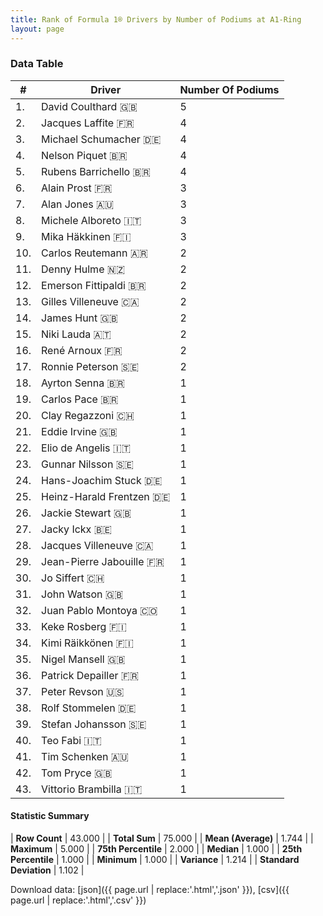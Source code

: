 ```yaml
---
title: Rank of Formula 1® Drivers by Number of Podiums at A1-Ring
layout: page
---
```


<canvas id="chart" width="400" height="180"></canvas>
<script>
var data = {
    "datasets": [
        {
            "backgroundColor": [
                "#f3a935",
                "#f3a935",
                "#f3a935",
                "#f3a935",
                "#f3a935",
                "#f3a935",
                "#f3a935",
                "#f3a935",
                "#f3a935",
                "#f3a935",
                "#f3a935",
                "#f3a935",
                "#f3a935",
                "#f3a935",
                "#f3a935",
                "#f3a935",
                "#f3a935",
                "#f3a935",
                "#f3a935",
                "#f3a935",
                "#f3a935",
                "#f3a935",
                "#f3a935",
                "#f3a935",
                "#f3a935",
                "#f3a935",
                "#f3a935",
                "#f3a935",
                "#f3a935",
                "#f3a935",
                "#f3a935",
                "#f3a935",
                "#f3a935",
                "#f3a935",
                "#f3a935",
                "#f3a935",
                "#f3a935",
                "#f3a935",
                "#f3a935",
                "#f3a935",
                "#f3a935",
                "#f3a935",
                "#f3a935"
            ],
            "borderColor": [
                "#f68639",
                "#f68639",
                "#f68639",
                "#f68639",
                "#f68639",
                "#f68639",
                "#f68639",
                "#f68639",
                "#f68639",
                "#f68639",
                "#f68639",
                "#f68639",
                "#f68639",
                "#f68639",
                "#f68639",
                "#f68639",
                "#f68639",
                "#f68639",
                "#f68639",
                "#f68639",
                "#f68639",
                "#f68639",
                "#f68639",
                "#f68639",
                "#f68639",
                "#f68639",
                "#f68639",
                "#f68639",
                "#f68639",
                "#f68639",
                "#f68639",
                "#f68639",
                "#f68639",
                "#f68639",
                "#f68639",
                "#f68639",
                "#f68639",
                "#f68639",
                "#f68639",
                "#f68639",
                "#f68639",
                "#f68639",
                "#f68639"
            ],
            "borderWidth": 1,
            "data": [
                5.0,
                4.0,
                4.0,
                4.0,
                4.0,
                3.0,
                3.0,
                3.0,
                3.0,
                2.0,
                2.0,
                2.0,
                2.0,
                2.0,
                2.0,
                2.0,
                2.0,
                1.0,
                1.0,
                1.0,
                1.0,
                1.0,
                1.0,
                1.0,
                1.0,
                1.0,
                1.0,
                1.0,
                1.0,
                1.0,
                1.0,
                1.0,
                1.0,
                1.0,
                1.0,
                1.0,
                1.0,
                1.0,
                1.0,
                1.0,
                1.0,
                1.0,
                1.0
            ],
            "label": "Number Of Podiums"
        }
    ],
    "labels": [
        "David Coulthard",
        "Jacques Laffite",
        "Michael Schumacher",
        "Nelson Piquet",
        "Rubens Barrichello",
        "Alain Prost",
        "Alan Jones",
        "Michele Alboreto",
        "Mika Häkkinen",
        "Carlos Reutemann",
        "Denny Hulme",
        "Emerson Fittipaldi",
        "Gilles Villeneuve",
        "James Hunt",
        "Niki Lauda",
        "René Arnoux",
        "Ronnie Peterson",
        "Ayrton Senna",
        "Carlos Pace",
        "Clay Regazzoni",
        "Eddie Irvine",
        "Elio de Angelis",
        "Gunnar Nilsson",
        "Hans-Joachim Stuck",
        "Heinz-Harald Frentzen",
        "Jackie Stewart",
        "Jacky Ickx",
        "Jacques Villeneuve",
        "Jean-Pierre Jabouille",
        "Jo Siffert",
        "John Watson",
        "Juan Pablo Montoya",
        "Keke Rosberg",
        "Kimi Räikkönen",
        "Nigel Mansell",
        "Patrick Depailler",
        "Peter Revson",
        "Rolf Stommelen",
        "Stefan Johansson",
        "Teo Fabi",
        "Tim Schenken",
        "Tom Pryce",
        "Vittorio Brambilla"
    ]
};
var options = {
  legend: {
    display: false
  },
  scales: {
    xAxes: [{
      ticks: {
        beginAtZero: true,
        maxRotation: 180,
        display: window.innerWidth > 800
      }
    }],
    yAxes: [{
      ticks: {
        beginAtZero: true
      }
    }]
  },
  onResize: function(chart, size) {
    chart.options.scales.xAxes[0].ticks.display = size.width > 800;
  }
};
var chart = new Chart("chart", {
    data: data,
    type: 'bar',
    options: options
});
</script>



### Data Table

| # | Driver | Number Of Podiums |
|--|--|--|
| 1. | David Coulthard 🇬🇧 | 5 |
| 2. | Jacques Laffite 🇫🇷 | 4 |
| 3. | Michael Schumacher 🇩🇪 | 4 |
| 4. | Nelson Piquet 🇧🇷 | 4 |
| 5. | Rubens Barrichello 🇧🇷 | 4 |
| 6. | Alain Prost 🇫🇷 | 3 |
| 7. | Alan Jones 🇦🇺 | 3 |
| 8. | Michele Alboreto 🇮🇹 | 3 |
| 9. | Mika Häkkinen 🇫🇮 | 3 |
| 10. | Carlos Reutemann 🇦🇷 | 2 |
| 11. | Denny Hulme 🇳🇿 | 2 |
| 12. | Emerson Fittipaldi 🇧🇷 | 2 |
| 13. | Gilles Villeneuve 🇨🇦 | 2 |
| 14. | James Hunt 🇬🇧 | 2 |
| 15. | Niki Lauda 🇦🇹 | 2 |
| 16. | René Arnoux 🇫🇷 | 2 |
| 17. | Ronnie Peterson 🇸🇪 | 2 |
| 18. | Ayrton Senna 🇧🇷 | 1 |
| 19. | Carlos Pace 🇧🇷 | 1 |
| 20. | Clay Regazzoni 🇨🇭 | 1 |
| 21. | Eddie Irvine 🇬🇧 | 1 |
| 22. | Elio de Angelis 🇮🇹 | 1 |
| 23. | Gunnar Nilsson 🇸🇪 | 1 |
| 24. | Hans-Joachim Stuck 🇩🇪 | 1 |
| 25. | Heinz-Harald Frentzen 🇩🇪 | 1 |
| 26. | Jackie Stewart 🇬🇧 | 1 |
| 27. | Jacky Ickx 🇧🇪 | 1 |
| 28. | Jacques Villeneuve 🇨🇦 | 1 |
| 29. | Jean-Pierre Jabouille 🇫🇷 | 1 |
| 30. | Jo Siffert 🇨🇭 | 1 |
| 31. | John Watson 🇬🇧 | 1 |
| 32. | Juan Pablo Montoya 🇨🇴 | 1 |
| 33. | Keke Rosberg 🇫🇮 | 1 |
| 34. | Kimi Räikkönen 🇫🇮 | 1 |
| 35. | Nigel Mansell 🇬🇧 | 1 |
| 36. | Patrick Depailler 🇫🇷 | 1 |
| 37. | Peter Revson 🇺🇸 | 1 |
| 38. | Rolf Stommelen 🇩🇪 | 1 |
| 39. | Stefan Johansson 🇸🇪 | 1 |
| 40. | Teo Fabi 🇮🇹 | 1 |
| 41. | Tim Schenken 🇦🇺 | 1 |
| 42. | Tom Pryce 🇬🇧 | 1 |
| 43. | Vittorio Brambilla 🇮🇹 | 1 |

#### Statistic Summary

| **Row Count** | 43.000 |
| **Total Sum** | 75.000 |
| **Mean (Average)** | 1.744 |
| **Maximum** | 5.000 |
| **75th Percentile** | 2.000 |
| **Median** | 1.000 |
| **25th Percentile** | 1.000 |
| **Minimum** | 1.000 |
| **Variance** | 1.214 |
| **Standard Deviation** | 1.102 |

Download data: [json]({{ page.url | replace:'.html','.json' }}), [csv]({{ page.url | replace:'.html','.csv' }})
